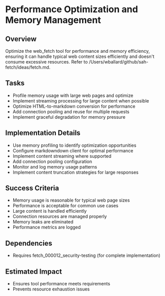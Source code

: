 # Performance Optimization and Memory Management

## Overview
Optimize the web_fetch tool for performance and memory efficiency, ensuring it can handle typical web content sizes efficiently and doesn't consume excessive resources. Refer to /Users/wballard/github/sah-fetch/ideas/fetch.md.

## Tasks
- Profile memory usage with large web pages and optimize
- Implement streaming processing for large content when possible
- Optimize HTML-to-markdown conversion for performance
- Add connection pooling and reuse for multiple requests
- Implement graceful degradation for memory pressure

## Implementation Details
- Use memory profiling to identify optimization opportunities  
- Configure markdowndown client for optimal performance
- Implement content streaming where supported
- Add connection pooling configuration
- Monitor and log memory usage patterns
- Implement content truncation strategies for large responses

## Success Criteria
- Memory usage is reasonable for typical web page sizes
- Performance is acceptable for common use cases
- Large content is handled efficiently
- Connection resources are managed properly
- Memory leaks are eliminated
- Performance metrics are logged

## Dependencies
- Requires fetch_000012_security-testing (for complete implementation)

## Estimated Impact
- Ensures tool performance meets requirements
- Prevents resource exhaustion issues